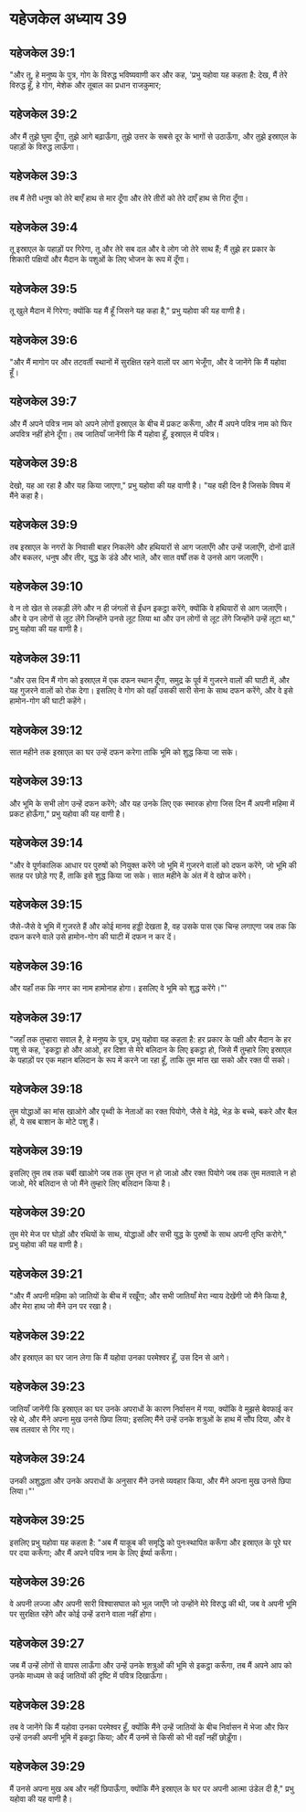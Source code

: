 # यहेजकेल अध्याय 39

## यहेजकेल 39:1

"और तू, हे मनुष्य के पुत्र, गोग के विरुद्ध भविष्यवाणी कर और कह, 'प्रभु यहोवा यह कहता है: देख, मैं तेरे विरुद्ध हूँ, हे गोग, मेशेक और तूबाल का प्रधान राजकुमार;

## यहेजकेल 39:2

और मैं तुझे घुमा दूँगा, तुझे आगे बढ़ाऊँगा, तुझे उत्तर के सबसे दूर के भागों से उठाऊँगा, और तुझे इस्राएल के पहाड़ों के विरुद्ध लाऊँगा।

## यहेजकेल 39:3

तब मैं तेरी धनुष को तेरे बाएँ हाथ से मार दूँगा और तेरे तीरों को तेरे दाएँ हाथ से गिरा दूँगा।

## यहेजकेल 39:4

तू इस्राएल के पहाड़ों पर गिरेगा, तू और तेरे सब दल और वे लोग जो तेरे साथ हैं; मैं तुझे हर प्रकार के शिकारी पक्षियों और मैदान के पशुओं के लिए भोजन के रूप में दूँगा।

## यहेजकेल 39:5

तू खुले मैदान में गिरेगा; क्योंकि यह मैं हूँ जिसने यह कहा है," प्रभु यहोवा की यह वाणी है।

## यहेजकेल 39:6

"और मैं मागोग पर और तटवर्ती स्थानों में सुरक्षित रहने वालों पर आग भेजूँगा, और वे जानेंगे कि मैं यहोवा हूँ।

## यहेजकेल 39:7

और मैं अपने पवित्र नाम को अपने लोगों इस्राएल के बीच में प्रकट करूँगा, और मैं अपने पवित्र नाम को फिर अपवित्र नहीं होने दूँगा। तब जातियाँ जानेंगी कि मैं यहोवा हूँ, इस्राएल में पवित्र।

## यहेजकेल 39:8

देखो, यह आ रहा है और यह किया जाएगा," प्रभु यहोवा की यह वाणी है। "यह वही दिन है जिसके विषय में मैंने कहा है।

## यहेजकेल 39:9

तब इस्राएल के नगरों के निवासी बाहर निकलेंगे और हथियारों से आग जलाएँगे और उन्हें जलाएँगे, दोनों ढालें और बकलर, धनुष और तीर, युद्ध के डंडे और भाले, और सात वर्षों तक वे उनसे आग जलाएँगे।

## यहेजकेल 39:10

वे न तो खेत से लकड़ी लेंगे और न ही जंगलों से ईंधन इकट्ठा करेंगे, क्योंकि वे हथियारों से आग जलाएँगे। और वे उन लोगों से लूट लेंगे जिन्होंने उनसे लूट लिया था और उन लोगों से लूट लेंगे जिन्होंने उन्हें लूटा था," प्रभु यहोवा की यह वाणी है।

## यहेजकेल 39:11

"और उस दिन मैं गोग को इस्राएल में एक दफन स्थान दूँगा, समुद्र के पूर्व में गुजरने वालों की घाटी में, और यह गुजरने वालों को रोक देगा। इसलिए वे गोग को वहाँ उसकी सारी सेना के साथ दफन करेंगे, और वे इसे हामोन-गोग की घाटी कहेंगे।

## यहेजकेल 39:12

सात महीने तक इस्राएल का घर उन्हें दफन करेगा ताकि भूमि को शुद्ध किया जा सके।

## यहेजकेल 39:13

और भूमि के सभी लोग उन्हें दफन करेंगे; और यह उनके लिए एक स्मारक होगा जिस दिन मैं अपनी महिमा में प्रकट होऊँगा," प्रभु यहोवा की यह वाणी है।

## यहेजकेल 39:14

"और वे पूर्णकालिक आधार पर पुरुषों को नियुक्त करेंगे जो भूमि में गुजरने वालों को दफन करेंगे, जो भूमि की सतह पर छोड़े गए हैं, ताकि इसे शुद्ध किया जा सके। सात महीने के अंत में वे खोज करेंगे।

## यहेजकेल 39:15

जैसे-जैसे वे भूमि में गुजरते हैं और कोई मानव हड्डी देखता है, वह उसके पास एक चिन्ह लगाएगा जब तक कि दफन करने वाले उसे हामोन-गोग की घाटी में दफन न कर दें।

## यहेजकेल 39:16

और यहाँ तक कि नगर का नाम हामोनाह होगा। इसलिए वे भूमि को शुद्ध करेंगे।"'

## यहेजकेल 39:17

"जहाँ तक तुम्हारा सवाल है, हे मनुष्य के पुत्र, प्रभु यहोवा यह कहता है: हर प्रकार के पक्षी और मैदान के हर पशु से कह, 'इकट्ठा हो और आओ, हर दिशा से मेरे बलिदान के लिए इकट्ठा हो, जिसे मैं तुम्हारे लिए इस्राएल के पहाड़ों पर एक महान बलिदान के रूप में करने जा रहा हूँ, ताकि तुम मांस खा सको और रक्त पी सको।

## यहेजकेल 39:18

तुम योद्धाओं का मांस खाओगे और पृथ्वी के नेताओं का रक्त पियोगे, जैसे वे मेढ़े, भेड़ के बच्चे, बकरे और बैल हों, ये सब बाशान के मोटे पशु हैं।

## यहेजकेल 39:19

इसलिए तुम तब तक चर्बी खाओगे जब तक तुम तृप्त न हो जाओ और रक्त पियोगे जब तक तुम मतवाले न हो जाओ, मेरे बलिदान से जो मैंने तुम्हारे लिए बलिदान किया है।

## यहेजकेल 39:20

तुम मेरे मेज पर घोड़ों और रथियों के साथ, योद्धाओं और सभी युद्ध के पुरुषों के साथ अपनी तृप्ति करोगे," प्रभु यहोवा की यह वाणी है।

## यहेजकेल 39:21

"और मैं अपनी महिमा को जातियों के बीच में रखूँगा; और सभी जातियाँ मेरा न्याय देखेंगी जो मैंने किया है, और मेरा हाथ जो मैंने उन पर रखा है।

## यहेजकेल 39:22

और इस्राएल का घर जान लेगा कि मैं यहोवा उनका परमेश्वर हूँ, उस दिन से आगे।

## यहेजकेल 39:23

जातियाँ जानेंगी कि इस्राएल का घर उनके अपराधों के कारण निर्वासन में गया, क्योंकि वे मुझसे बेवफाई कर रहे थे, और मैंने अपना मुख उनसे छिपा लिया; इसलिए मैंने उन्हें उनके शत्रुओं के हाथ में सौंप दिया, और वे सब तलवार से गिर गए।

## यहेजकेल 39:24

उनकी अशुद्धता और उनके अपराधों के अनुसार मैंने उनसे व्यवहार किया, और मैंने अपना मुख उनसे छिपा लिया।"'

## यहेजकेल 39:25

इसलिए प्रभु यहोवा यह कहता है: "अब मैं याकूब की समृद्धि को पुनःस्थापित करूँगा और इस्राएल के पूरे घर पर दया करूँगा; और मैं अपने पवित्र नाम के लिए ईर्ष्या करूँगा।

## यहेजकेल 39:26

वे अपनी लज्जा और अपनी सारी विश्वासघात को भूल जाएँगे जो उन्होंने मेरे विरुद्ध की थी, जब वे अपनी भूमि पर सुरक्षित रहेंगे और कोई उन्हें डराने वाला नहीं होगा।

## यहेजकेल 39:27

जब मैं उन्हें लोगों से वापस लाऊँगा और उन्हें उनके शत्रुओं की भूमि से इकट्ठा करूँगा, तब मैं अपने आप को उनके माध्यम से कई जातियों की दृष्टि में पवित्र दिखाऊँगा।

## यहेजकेल 39:28

तब वे जानेंगे कि मैं यहोवा उनका परमेश्वर हूँ, क्योंकि मैंने उन्हें जातियों के बीच निर्वासन में भेजा और फिर उन्हें उनकी अपनी भूमि में इकट्ठा किया; और मैं उनमें से किसी को भी वहाँ नहीं छोड़ूँगा।

## यहेजकेल 39:29

मैं उनसे अपना मुख अब और नहीं छिपाऊँगा, क्योंकि मैंने इस्राएल के घर पर अपनी आत्मा उंडेल दी है," प्रभु यहोवा की यह वाणी है।
